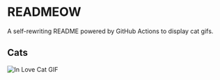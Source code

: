 # READMEOW

A self-rewriting README powered by GitHub Actions to display cat gifs.

## Cats

![In Love Cat GIF](https://media3.giphy.com/media/MDJ9IbxxvDUQM/200.gif?cid=9acd02da243rsvrsuz7y19epj5ttfzx0txy2wqpauwufcgq0&ep=v1_gifs_search&rid=200.gif&ct=g)
